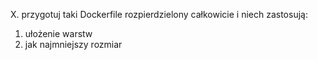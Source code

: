 X. przygotuj taki Dockerfile rozpierdzielony całkowicie i niech zastosują:

1. ułożenie warstw
2. jak najmniejszy rozmiar